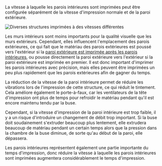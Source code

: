 La vitesse à laquelle les parois intérieures sont imprimées peut être configurée séparément de la vitesse d'impression normale et de la paroi extérieure.

![Diverses structures imprimées à des vitesses différentes](../../../articles/images/speed_difference.png)

Les murs intérieurs sont moins importants pour la qualité visuelle que les murs extérieurs. Cependant, elles influencent l'emplacement des parois extérieures, ce qui fait que le matériau des parois extérieures est poussé vers l'extérieur si la [paroi extérieure est imprimée après les parois intérieures](../shell/outer_inset_first.md), ou pousse directement la paroi extérieure vers l'extérieur si la paroi extérieure est imprimée en premier. Il est donc important d'imprimer les parois intérieures avec précision, mais elles peuvent être imprimées un peu plus rapidement que les parois extérieures afin de gagner du temps.

La réduction de la vitesse de la paroi intérieure permet de réduire les vibrations lors de l'impression de cette structure, ce qui réduit le tintement. Cela améliore également le porte-à-faux, car les ventilateurs de la tête d'impression ont plus de temps pour refroidir le matériau pendant qu'il est encore maintenu tendu par la buse.

Cependant, si la vitesse d'impression de la paroi intérieure est trop faible, il y a un risque d'introduire un changement de débit trop important. Si la buse doit soudainement s'extruder beaucoup plus lentement, elle extrudera beaucoup de matériau pendant un certain temps alors que la pression dans la chambre de la buse diminue, de sorte qu'au début de la paroi, elle dépassera.

Les parois intérieures représentent également une partie importante du temps d'impression, donc réduire la vitesse à laquelle les parois intérieures sont imprimées augmentera considérablement le temps d'impression.
